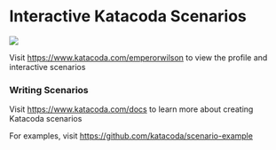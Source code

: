 # Interactive Katacoda Scenarios

[![](http://shields.katacoda.com/katacoda/emperorwilson/count.svg)](https://www.katacoda.com/emperorwilson "Get your profile on Katacoda.com")

Visit https://www.katacoda.com/emperorwilson to view the profile and interactive scenarios

### Writing Scenarios
Visit https://www.katacoda.com/docs to learn more about creating Katacoda scenarios

For examples, visit https://github.com/katacoda/scenario-example
